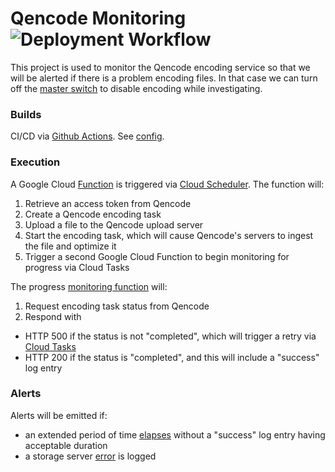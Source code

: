 # Qencode Monitoring ![Deployment Workflow](https://github.com/Rise-Vision/qencode-monitoring/workflows/Deployment%20Workflow/badge.svg?branch=master&event=push)

This project is used to monitor the Qencode encoding service so that we will be alerted if there is a problem encoding files. In that case we can turn off the [master switch] to disable encoding while investigating.

[master switch]: https://docs.google.com/document/d/1zeqJ2KRJg2-nTT3wS7W24MsHDoIg2piEVTK0CrImHSM/edit

### Builds

CI/CD via [Github Actions]. See [config].

[Github Actions]: https://github.com/Rise-Vision/qencode-monitoring/actions
[config]: https://github.com/Rise-Vision/qencode-monitoring/blob/master/.github/workflows/nodejs.yml

### Execution

A Google Cloud [Function] is triggered via [Cloud Scheduler]. The function will:

 1. Retrieve an access token from Qencode
 2. Create a Qencode encoding task
 3. Upload a file to the Qencode upload server
 4. Start the encoding task, which will cause Qencode's servers to ingest the file and optimize it
 5. Trigger a second Google Cloud Function to begin monitoring for progress via Cloud Tasks

The progress [monitoring function] will:

 1. Request encoding task status from Qencode
 2. Respond with
  - HTTP 500 if the status is not "completed", which will trigger a retry via [Cloud Tasks]
  - HTTP 200 if the status is "completed", and this will include a "success" log entry

[Cloud Scheduler]: https://console.cloud.google.com/cloudscheduler?project=rvaserver2
[Function]: https://console.cloud.google.com/functions/details/us-central1/beginNewEncodingHealthCheck?project=rvaserver2
[monitoring function]: https://console.cloud.google.com/functions/details/us-central1/checkEncodingJobStatus?project=rvaserver2
[Cloud Tasks]: https://console.cloud.google.com/cloudtasks?project=rvaserver2

### Alerts

Alerts will be emitted if:

 - an extended period of time [elapses] without a "success" log entry having acceptable duration
 - a storage server [error] is logged

[error]: https://console.cloud.google.com/monitoring/alerting/policies/18370885993215929216?project=rvaserver2
[elapses]: https://console.cloud.google.com/monitoring/alerting/policies/11984336976992200786?project=rvaserver2
